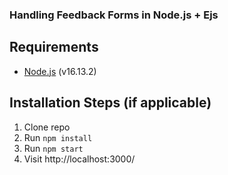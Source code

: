 ### Handling Feedback Forms in Node.js + Ejs

## Requirements

* [Node.js](http://nodejs.org/) (v16.13.2)

## Installation Steps (if applicable)

1. Clone repo
2. Run `npm install`
3. Run `npm start`
4. Visit http://localhost:3000/